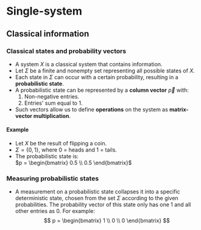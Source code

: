 
# Single-system

## Classical information

### Classical states and probability vectors
- A system $X$ is a classical system that contains information.
- Let $\Sigma$ be a finite and nonempty set representing all possible states of $X$.
- Each state in $\Sigma$ can occur with a certain probability, resulting in a **probabilistic state**.
- A probabilistic state can be represented by a **column vector** $\vec{p}$ with:
  1. Non-negative entries.
  2. Entries' sum equal to 1.
- Such vectors allow us to define **operations** on the system as **matrix-vector multiplication**.
#### Example
- Let $X$ be the result of flipping a coin.  
- $\Sigma = \{0, 1\}$, where 0 = heads and 1 = tails.  
- The probabilistic state is:  
  $p = \begin{bmatrix} 0.5 \\ 0.5 \end{bmatrix}$

### Measuring probabilistic states
- A measurement on a probabilistic state collapses it into a specific deterministic state, chosen from the set $\Sigma$ according to the given probabilities. The probability vector of this state only has one $1$ and all other entries as $0$. For example:
$$
p = \begin{bmatrix} 1 \\ 0 \\ 0 \end{bmatrix}
$$

